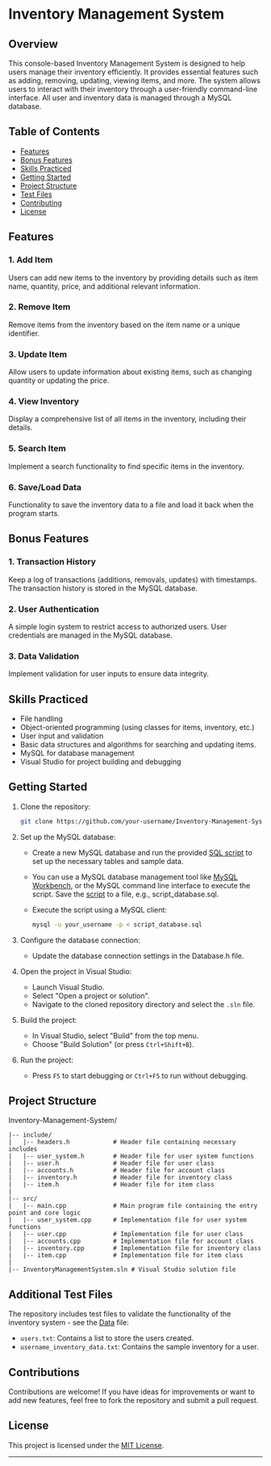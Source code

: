 # Inventory Management System

## Overview

This console-based Inventory Management System is designed to help users manage their inventory efficiently. It provides essential features such as adding, removing, updating, viewing items, and more. The system allows users to interact with their inventory through a user-friendly command-line interface. All user and inventory data is managed through a MySQL database.

## Table of Contents

- [Features](#features)
- [Bonus Features](#bonus-features)
- [Skills Practiced](#skills-practiced)
- [Getting Started](#getting-started)
- [Project Structure](#project-structure)
- [Test Files](#additional-test-files)
- [Contributing](#contributing)
- [License](#license)

## Features

### 1. Add Item

Users can add new items to the inventory by providing details such as item name, quantity, price, and additional relevant information. 

### 2. Remove Item

Remove items from the inventory based on the item name or a unique identifier.

### 3. Update Item

Allow users to update information about existing items, such as changing quantity or updating the price.

### 4. View Inventory

Display a comprehensive list of all items in the inventory, including their details.

### 5. Search Item

Implement a search functionality to find specific items in the inventory.

### 6. Save/Load Data

Functionality to save the inventory data to a file and load it back when the program starts.

## Bonus Features

### 1. Transaction History

Keep a log of transactions (additions, removals, updates) with timestamps. The transaction history is stored in the MySQL database.

### 2. User Authentication

A simple login system to restrict access to authorized users. User credentials are managed in the MySQL database.

### 3. Data Validation

Implement validation for user inputs to ensure data integrity. 

## Skills Practiced

- File handling
- Object-oriented programming (using classes for items, inventory, etc.)
- User input and validation
- Basic data structures and algorithms for searching and updating items.
- MySQL for database management
- Visual Studio for project building and debugging

## Getting Started

1. Clone the repository:

    ```bash
    git clone https://github.com/your-username/Inventory-Management-System.git
    ```

2. Set up the MySQL database:
    - Create a new MySQL database and run the provided [SQL script](script_database.sql) to set up the necessary tables and sample data.
    - You can use a MySQL database management tool like [MySQL Workbench](https://www.mysql.com/products/workbench/), or the MySQL command line interface to execute the script. Save the [script](script_database.sql) to a file, e.g., script_database.sql.
    - Execute the script using a MySQL client:

        ```bash
        mysql -u your_username -p < script_database.sql
        ```
      
3. Configure the database connection:
    - Update the database connection settings in the Database.h file.

4. Open the project in Visual Studio:
    - Launch Visual Studio.
    - Select "Open a project or solution".
    - Navigate to the cloned repository directory and select the `.sln` file.

5. Build the project:
    - In Visual Studio, select "Build" from the top menu.
    - Choose "Build Solution" (or press `Ctrl+Shift+B`).

6. Run the project:
    - Press `F5` to start debugging or `Ctrl+F5` to run without debugging.

## Project Structure

Inventory-Management-System/
```
|-- include/
|   |-- headers.h            # Header file containing necessary includes
|   |-- user_system.h        # Header file for user system functions
|   |-- user.h               # Header file for user class
|   |-- accounts.h           # Header file for account class
|   |-- inventory.h          # Header file for inventory class
|   |-- item.h               # Header file for item class
|
|-- src/
|   |-- main.cpp             # Main program file containing the entry point and core logic
|   |-- user_system.cpp      # Implementation file for user system functions
|   |-- user.cpp             # Implementation file for user class
|   |-- accounts.cpp         # Implementation file for account class
|   |-- inventory.cpp        # Implementation file for inventory class
|   |-- item.cpp             # Implementation file for item class
|
|-- InventoryManagementSystem.sln # Visual Studio solution file
```

## Additional Test Files
  
The repository includes test files to validate the functionality of the inventory system - see the [Data](Data) file:
- `users.txt`: Contains a list to store the users created.
- `username_inventory_data.txt`: Contains the sample inventory for a user.

## Contributions

Contributions are welcome! If you have ideas for improvements or want to add new features, feel free to fork the repository and submit a pull request.

## License

This project is licensed under the [MIT License](LICENSE).

---
